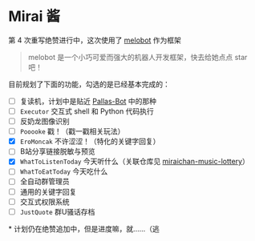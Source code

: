 # Mirai 酱

第 4 次重写绝赞进行中，这次使用了 [melobot](https://github.com/Meloland/melobot) 作为框架

> melobot 是一个小巧可爱而强大的机器人开发框架，快去给她点点 star 吧！

目前规划了下面的功能，勾选的是已经基本完成的：

- [ ] 复读机，计划中是贴近 [Pallas-Bot](https://github.com/MistEO/Pallas-Bot) 中的那种
- [ ] `Executor` 交互式 shell 和 Python 代码执行
- [ ] 反奶龙图像识别
- [ ] `Pooooke` 戳！（戳一戳相关玩法）
- [x] `EroMoncak` 不许涩涩！（特化的关键字回复）
- [ ] B站分享链接脱敏与预览
- [x] `WhatToListenToday` 今天听什么（关联仓库见 [miraichan-music-lottery](https://github.com/NingmengLemon/miraichan-music-lottery)）
- [ ] `WhatToEatToday` 今天吃什么
- [ ] 全自动群管理员
- [ ] 通用的关键字回复
- [ ] 交互式权限系统
- [ ] `JustQuote` 群U骚话存档

\* 计划仍在绝赞追加中，但是进度嘛，就……（逃
